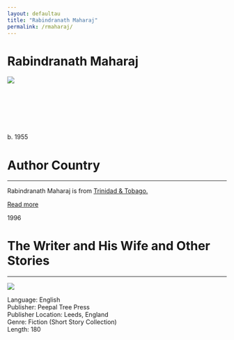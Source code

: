 ```yaml
---
layout: defaultau
title: "Rabindranath Maharaj"
permalink: /rmaharaj/
---
```

<!-- partial:index.partial.html -->
<div class="content">
    <h1>Rabindranath Maharaj</h1>
    <div class="quote">
        <div><img src="https://pbs.twimg.com/media/Dnim-AgXcAAz7De.jpg" class="logo"></div>
    </div>
    <div class="timeline">
        <div style="padding-bottom:100px;"></div>
        <div class="block">
            <div class="date right"><p class="right">b. 1955</p></div>
            <div class="dot"></div>
            <div class="left first">
            <div class="author_country">
                <h1>Author Country</h1><hr>
          <div class="aclocation">   <p>Rabindranath Maharaj is from <a href="{{ site.baseurl }}/3">Trinidad & Tobago.</a></p></div>
              <div class="acreadmore">   <a href="https://en.wikipedia.org/wiki/Rabindranath_Maharaj" target="_blank">Read more</a></div>
            </div>
            </div>
        </div>
        <div class="block">
            <div class="date left"><p class="left">1996</p></div>
            <div class="dot"></div>
            <div class="right hide">
                <h1>The Writer and His Wife and Other Stories</h1><hr>
                <p><img src="https://images-na.ssl-images-amazon.com/images/I/51K0CR5X6XL._SR600%2C315_PIWhiteStrip%2CBottomLeft%2C0%2C35_SCLZZZZZZZ_FMpng_BG255%2C255%2C255.jpg"></p>
                <p>
                Language: English<br>
                Publisher: Peepal Tree Press<br>
                Publisher Location: Leeds, England<br>
                Genre: Fiction (Short Story Collection)<br>
                Length: 180<br>
                </p>
            </div>
        </div>
  <!-- partial -->
<script src='https://cdnjs.cloudflare.com/ajax/libs/jquery/3.1.1/jquery.min.js'></script><script  src="{{ site.baseurl }}/assets/js/authorscript.js"></script>